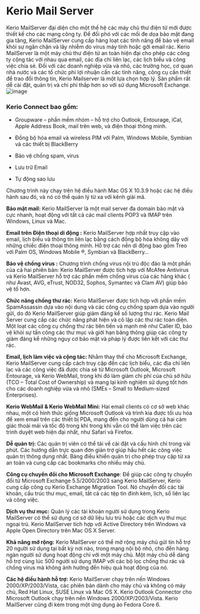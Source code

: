 # Kerio Mail Server

Kerio MailServer đại diện cho một thế hệ các máy chủ thư điện tử mới được thiết kế cho các mạng công ty. Để đối phó với các mối đe dọa bảo mật đang gia tăng, Kerio MailServer cung cấp hàng loạt các tính năng để bảo vệ email khỏi sự ngăn chặn và lây nhiễm do virus máy tính hoặc gởi email rác. Kerio MailServer là một máy chủ thư điện tử an toàn hiện đại cho phép các công ty cộng tác với nhau qua email, các địa chỉ liên lạc, các lịch biểu và công việc chia sẻ. Đối với các doanh nghiệp vừa và nhỏ, các trường học, cơ quan nhà nước và các tổ chức phi lợi nhuận cần các tính năng, công cụ cần thiết để trao đổi thông tin, Kerio Mailserver là một lựa chọn hợp lý. Sản phẩm rất dễ cài đặt, quản trị và chi phí thấp hơn so với sử dụng Microsoft Exchange.
![image](https://user-images.githubusercontent.com/111721629/192956696-d59204bc-c55f-43eb-8a59-838bc81321bc.png)

### Kerio Connect bao gồm:

- Groupware – phần mềm nhóm – hỗ trợ cho Outlook, Entourage, iCal, Apple Address Book, mail trên web, và điện thoại thông minh.

- Đồng bộ hóa email và wireless PIM với Palm, Windows Mobile, Symbian và các thiết bị BlackBerry

- Bảo vệ chống spam, virus

- Lưu trữ Email

- Tự động sao lưu

Chương trình này chạy trên hệ điều hành Mac OS X 10.3.9 hoặc các hệ điều hành sau đó, và nó có thể quản lý từ xa với kênh giải mã.

**Bảo mật mail:** Kerio MailServer là một mail server đa domain bảo mật và cực nhanh, hoạt động với tất cả các mail clients POP3 và IMAP trên Windows, Linux và Mac.

**Email trên Điện thoại di động :** Kerio MailServer hợp nhất truy cập vào email, lịch biểu và thông tin liên lạc bằng cách đồng bộ hóa không dây với những chiếc điện thoại thông minh. Hỗ trợ các nền di động bao gồm Treo với Palm OS, Windows Mobile ®, Symbian và BlackBerry…

**Bảo vệ chống virus :** Chương trình chống virus nội trú độc đáo là một phần của cả hai phiên bản: Kerio MailServer được tích hợp với McAfee Antivirus và Kerio MailServer hỗ trợ các phần mềm chống virus của các hãng khác ( như Avast, AVG, eTrust, NOD32, Sophos, Symantec và Clam AV) giúp bảo vệ tố hơn.

**Chức năng chống thư rác:** Kerio MailServer được tích hợp với phần mềm SpamAssassin dựa vào nội dung và các công cụ chống spam dựa vào người gửi, do đó Kerio MailServer giúp giảm đáng kể số lượng thư rác. Kerio Mail Server cung cấp các chức năng phát hiện và cô lập các thư rác toàn diện. Một loạt các công cụ chống thư rác tiên tiến và mạnh mẽ như Caller ID, bảo vệ khỏi sự tấn công các thư mục và giới hạn băng thông giúp các công ty giảm đáng kể những nguy cơ bảo mật và pháp lý được liên kết với các thư rác.

**Email, lịch làm việc và cộng tác:** Nhằm thay thế cho Microsoft Exchange, Kerio MailServer cung cấp cách truy cập đến các lịch biểu, các địa chỉ liên lạc và các công việc đã được chia sẻ từ Microsoft Outlook, Microsoft Entourage, và Kerio WebMail, trong khi đó làm giảm chi phí của chủ sở hữu (TCO – Total Cost of Ownership) và mang lại kinh nghiệm sử dụng tốt hơn cho các doanh nghiệp vừa và nhỏ (SMEs – Small to Medium-sized Enterprises).

**Kerio WebMail & Kerio WebMail Mini:** Hai email clients có cơ sở web khác nhau, một có hình thức giống Microsoft Outlook và trình kia được tối ưu hóa để xem email trên các thiết bị PDA, mang đến cho người dùng cả hai cảm giác thoải mái và tốc độ trong khi trong khi vẫn có thể làm việc trên các trình duyệt web hiện đại nhất, như Safari và Firefox.

**Dễ quản trị:** Các quản trị viên có thể tải về cài đặt và cấu hình chỉ trong vài phút. Các hướng dẫn trực quan đơn giản trợ giúp hầu hết các công việc quản trị thông dụng nhất. Bảng điều khiển quản trị cho phép truy cập từ xa an toàn và cung cấp các bookmarks cho nhiều máy chủ.

**Công cụ chuyển đổi cho Microsoft Exchange**: Để giúp các công ty chuyển đổi từ Microsoft Exchange 5.5/2000/2003 sang Kerio MailServer, Kerio cung cấp công cụ Kerio Exchange Migration Tool. Nó chuyển đổi các tài khoản, cấu trúc thư mục, email, tất cả các tệp tin đính kèm, lịch, sổ liên lạc và công việc.

**Dịch vụ thư mục:** Quản lý các tài khoản người sử dụng trong Kerio MailServer có thể sử dụng cơ sở dữ liệu lưu trú hoặc các dịch vụ thư mục ngoại trú. Kerio MailServer tích hợp với Active Directory trên Windows và Apple Open Directory trên Mac OS X Server.

**Khả năng mở rộng:** Kerio MailServer có thể mở rộng máy chủ gửi tin hỗ trợ 20 người sử dụng tại bất kỳ nơi nào, trong mạng nội bộ nhỏ, cho đến hàng ngàn người sử dụng hoạt động chỉ với một máy chủ. Một máy chủ dễ dàng hỗ trợ cùng lúc 500 người sử dụng IMAP với các bộ lọc chống thư rác và chống virus mà không ảnh hưởng đến hiệu quả hoạt động của nó.

**Các hệ điều hành hỗ trợ:** Kerio MailServer chạy trên nền Windows 2000/XP/2003/Vista, các phiên bản dành cho máy chủ và không có máy chủ, Red Hat Linux, SUSE Linux và Mac OS X. Kerio Outlook Connector cho Microsoft Outlook chạy trên nền Windows 2000/XP/2003/Vista. Kerio MailServer cũng đi kèm trong một ứng dụng ảo Fedora Core 6.
